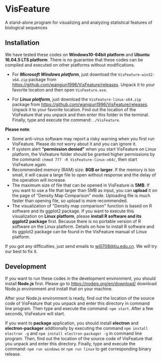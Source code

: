 # VisFeature
A stand-alone program for visualizing and analyzing statistical features of biological sequences

## Installation

We have tested these codes on **Windows10-64bit platform** and **Ubuntu 16.04.5 LTS platform**. There is no guarantee that these codes can be compiled and executed on other platforms without modifications. 

- For ***Microsoft Windows platform***, just download the `VisFeature-win32-x64.zip` package from https://github.com/wangjun1996/VisFeature/releases. Unpack it to your favorite location and then open `VisFeature.exe`.

- For ***Linux platform***, just download the `VisFeature-linux-x64.zip` package from https://github.com/wangjun1996/VisFeature/releases. Unpack it to your favorite location. Find out the location of the VisFeature that you unpack and then enter this folder in the terminal. Finally, type and execute the command: `./VisFeature`.

**Please note**: 

- Some anti-virus software may report a risky warning when you first run VisFeature. Please do not worry about it and you can ignore it.
- If system alert **“permission denied”** when you start VisFeature on Linux platform, the Visfeature folder should be granted higher permissions by the command: `chmod 777 -R VisFeature-linux-x64/`, then start VisFeature again.
- Recommended memory (RAM) size: **8GB or larger**. If the memory is too small, it will cause a large file to open without response and the delay of the operation will increase.
- The maximum size of file that can be opened in VisFeature is **5MB**. If you want to use a file that larger than 5MB as input, you can **upload** it on the page of "Density Map Comparison" mode. Uploading file is much faster than opening file, so upload is more recommended.
- The visualization of "Density map comparison" function is based on R software and its ggplot2 package. If you want to execute this visualization on **Linux platform**, please **install R software and its ggplot2 package** first. Because there is no portable version of R software on the Linux platform. Details on how to install R software and its ggplot2 package can be found in the VisFeature manual of Linux platform.

If you got any difficulties, just send emails to wj0708@tju.edu.cn. We will try our best to fix it.

## Development
If you want to run these codes in the development environment, you should install **Node.js** first. Please go to https://nodejs.org/en/download/ download Node.js environment and install that on your machine.

After your Node.js environment is ready, find out the location of the source code of VisFeature that you unpack and enter this directory in command line program. Then type and execute the command: `npm start`. After a few seconds, VisFeature will start.

If you want to **package** application, you should install **electron** and **electron-packager** additionally by executing the command `npm install electron -g` and `npm install electron-packager -g`  in command line program. Then, find out the location of the source code of VisFeature that you unpack and enter this directory. Finally, type and execute the command: `npm run windows` or `npm run linux`  to get corresponding binary release.